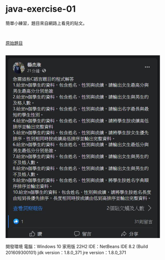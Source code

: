 # java-exercise-01

<p>簡單小練習，題目來自網路上看見的貼文。</p>
<br />

<a href="https://www.facebook.com/init.kobeengineer/photos/a.1416496745064002/4073754216004895/" target="_blank">原始題目</a>
<br />
<br />

<img src="question/img1.png" />
<br />

<p>
開發環境
電腦：Windows 10 家用版 22H2
IDE：NetBeans IDE 8.2 (Build 201609300101)
jdk version：1.8.0_371
jre version：1.8.0_371
</p>